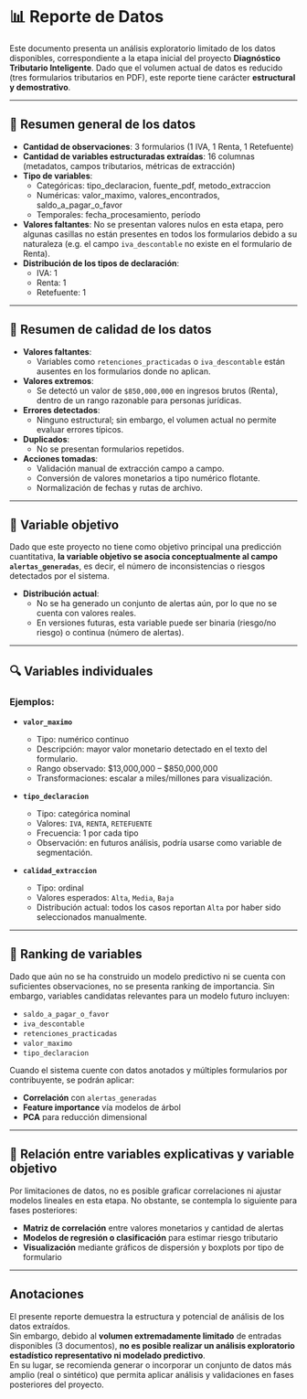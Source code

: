 # 📊 Reporte de Datos

Este documento presenta un análisis exploratorio limitado de los datos disponibles, correspondiente a la etapa inicial del proyecto **Diagnóstico Tributario Inteligente**. Dado que el volumen actual de datos es reducido (tres formularios tributarios en PDF), este reporte tiene carácter **estructural y demostrativo**.

---

## 📌 Resumen general de los datos

- **Cantidad de observaciones**: 3 formularios (1 IVA, 1 Renta, 1 Retefuente)
- **Cantidad de variables estructuradas extraídas**: 16 columnas (metadatos, campos tributarios, métricas de extracción)
- **Tipo de variables**:  
  - Categóricas: tipo_declaracion, fuente_pdf, metodo_extraccion  
  - Numéricas: valor_maximo, valores_encontrados, saldo_a_pagar_o_favor  
  - Temporales: fecha_procesamiento, período  
- **Valores faltantes**: No se presentan valores nulos en esta etapa, pero algunas casillas no están presentes en todos los formularios debido a su naturaleza (e.g. el campo `iva_descontable` no existe en el formulario de Renta).
- **Distribución de los tipos de declaración**:
  - IVA: 1
  - Renta: 1
  - Retefuente: 1

---

## 🧪 Resumen de calidad de los datos

- **Valores faltantes**:  
  - Variables como `retenciones_practicadas` o `iva_descontable` están ausentes en los formularios donde no aplican.
- **Valores extremos**:  
  - Se detectó un valor de `$850,000,000` en ingresos brutos (Renta), dentro de un rango razonable para personas jurídicas.
- **Errores detectados**:  
  - Ninguno estructural; sin embargo, el volumen actual no permite evaluar errores típicos.
- **Duplicados**:  
  - No se presentan formularios repetidos.
- **Acciones tomadas**:  
  - Validación manual de extracción campo a campo.
  - Conversión de valores monetarios a tipo numérico flotante.
  - Normalización de fechas y rutas de archivo.

---

## 🎯 Variable objetivo

Dado que este proyecto no tiene como objetivo principal una predicción cuantitativa, **la variable objetivo se asocia conceptualmente al campo `alertas_generadas`**, es decir, el número de inconsistencias o riesgos detectados por el sistema.

- **Distribución actual**:  
  - No se ha generado un conjunto de alertas aún, por lo que no se cuenta con valores reales.
  - En versiones futuras, esta variable puede ser binaria (riesgo/no riesgo) o continua (número de alertas).

---

## 🔍 Variables individuales

### Ejemplos:

- **`valor_maximo`**
  - Tipo: numérico continuo
  - Descripción: mayor valor monetario detectado en el texto del formulario.
  - Rango observado: $13,000,000 – $850,000,000
  - Transformaciones: escalar a miles/millones para visualización.

- **`tipo_declaracion`**
  - Tipo: categórica nominal
  - Valores: `IVA`, `RENTA`, `RETEFUENTE`
  - Frecuencia: 1 por cada tipo
  - Observación: en futuros análisis, podría usarse como variable de segmentación.

- **`calidad_extraccion`**
  - Tipo: ordinal
  - Valores esperados: `Alta`, `Media`, `Baja`
  - Distribución actual: todos los casos reportan `Alta` por haber sido seleccionados manualmente.

---

## 🧮 Ranking de variables

Dado que aún no se ha construido un modelo predictivo ni se cuenta con suficientes observaciones, no se presenta ranking de importancia. Sin embargo, variables candidatas relevantes para un modelo futuro incluyen:

- `saldo_a_pagar_o_favor`
- `iva_descontable`
- `retenciones_practicadas`
- `valor_maximo`
- `tipo_declaracion`

Cuando el sistema cuente con datos anotados y múltiples formularios por contribuyente, se podrán aplicar:
- **Correlación** con `alertas_generadas`
- **Feature importance** vía modelos de árbol
- **PCA** para reducción dimensional

---

## 🔗 Relación entre variables explicativas y variable objetivo

Por limitaciones de datos, no es posible graficar correlaciones ni ajustar modelos lineales en esta etapa. No obstante, se contempla lo siguiente para fases posteriores:

- **Matriz de correlación** entre valores monetarios y cantidad de alertas
- **Modelos de regresión o clasificación** para estimar riesgo tributario
- **Visualización** mediante gráficos de dispersión y boxplots por tipo de formulario

---

## Anotaciones

El presente reporte demuestra la estructura y potencial de análisis de los datos extraídos.  
Sin embargo, debido al **volumen extremadamente limitado** de entradas disponibles (3 documentos), **no es posible realizar un análisis exploratorio estadístico representativo ni modelado predictivo**.  
En su lugar, se recomienda generar o incorporar un conjunto de datos más amplio (real o sintético) que permita aplicar análisis y validaciones en fases posteriores del proyecto.